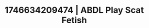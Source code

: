 ---
categories:
- Erotic tension tease
- Interactive NSFW
- AI-generated
- Close contact
- Heat of the moment
- ASMR
- Virtual intimacy
- Cosplay
image: /assets/images/1746634209474.jpg
layout: post
seo:
  description: Featured content with high-quality Scat Fetish, ABDL Play. HD images
    available.
  keywords: Scat Fetish, ABDL Play
  og_image: /assets/images/1746634209474.jpg
  schema_type: VisualArtwork
tags:
- ABDL Play
- '#1746634209474'
- Scat Fetish
title: 1746634209474 | ABDL Play Scat Fetish
---